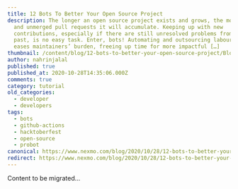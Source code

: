 ```yaml
---
title: 12 Bots To Better Your Open Source Project
description: The longer an open source project exists and grows, the more issues
  and unmerged pull requests it will accumulate. Keeping up with new
  contributions, especially if there are still unresolved problems from the
  past, is no easy task. Enter, bots! Automating and outsourcing labour to bots
  eases maintainers’ burden, freeing up time for more impactful […]
thumbnail: /content/blog/12-bots-to-better-your-open-source-project/Blog_Bots-Better-Opensource_1200x600.png
author: nahrinjalal
published: true
published_at: 2020-10-28T14:35:06.000Z
comments: true
category: tutorial
old_categories:
  - developer
  - developers
tags:
  - bots
  - github-actions
  - hacktoberfest
  - open-source
  - probot
canonical: https://www.nexmo.com/blog/2020/10/28/12-bots-to-better-your-open-source-project
redirect: https://www.nexmo.com/blog/2020/10/28/12-bots-to-better-your-open-source-project
---
```


Content to be migrated...